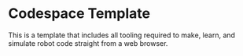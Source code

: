 # Codespace Template
This is a template that includes all tooling required to make, learn, and simulate robot code straight from a web browser.